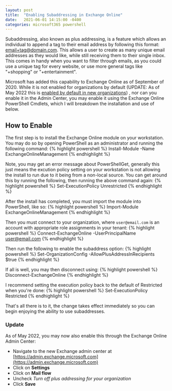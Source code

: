 ```yaml
---
layout: post
title:  "Enabling Subaddressing in Exchange Online"
date:   2021-06-01 14:15:00 -0400
categories: microsoft365 powershell
---
```

Subaddressing, also known as plus addressing, is a feature which allows an individual to append a tag to their email address by following this format: email+tag@domain.com. This allows a user to create as many unique email addresses as they would like, while still receiving them to their single inbox. This comes in handy when you want to filter through emails, as you could use a unique tag for every website, or use more general tags like "+shopping" or "+entertainment". 

Microsoft has added this capability to Exchange Online as of September of 2020. While it is not enabled for organizations by default (UPDATE: As of May 2022 this is [enabled by default in new organizations](https://learn.microsoft.com/en-us/exchange/recipients-in-exchange-online/plus-addressing-in-exchange-online)) , nor can you enable it in the Admin Center, you may enable it using the Exchange Online PowerShell Cmdlets, which I will breakdown the installation and use of below.

## How to Enable

The first step is to install the Exchange Online module on your workstation.
You may do so by opening PowerShell as an administrator and running the following command:
{% highlight powershell %}
Install-Module -Name ExchangeOnlineManagement
{% endhighlight %}

Note, you may get an error message about PowerShellGet, generally this just means the excution policy setting on your workstation is not allowing the install to run due to it being from a non-local source. You can  get around this by running the following, then running the above command again:
{% highlight powershell %}
Set-ExecutionPolicy Unrestricted
{% endhighlight %}

After the install has completed, you must import the module into PowerShell, like so:
{% highlight powershell %}
Import-Module ExchangeOnlineManagement
{% endhighlight %}

Then you must connect to your organization, where `user@email.com` is an account with appropriate role assignments in your tenant:
{% highlight powershell %}
Connect-ExchangeOnline -UserPrincipalName user@email.com
{% endhighlight %}

Then run the following to enable the subaddress option:
{% highlight powershell %}
Set-OrganizationConfig -AllowPlusAddressInRecipients $true
{% endhighlight %}

If all is well, you may then disconnect using:
{% highlight powershell %}
Disconnect-ExchangeOnline
{% endhighlight %}

I recommend setting the execution policy back to the default of Restricted when you're done:
{% highlight powershell %}
Set-ExecutionPolicy Restricted
{% endhighlight %}

That's all there is to it, the change takes effect immediately so you can begin enjoying the ability to use subaddresses.


### Update
As of May 2022, you may now also enable this through the Exchange Online Admin Center:

- Navigate to the new Exchange admin center at [https://admin.exchange.microsoft.com](https://admin.exchange.microsoft.com)
- Click on **Settings**
- Click on **Mail flow**
- Uncheck *Turn off plus addressing for your organization*
- Click **Save**
